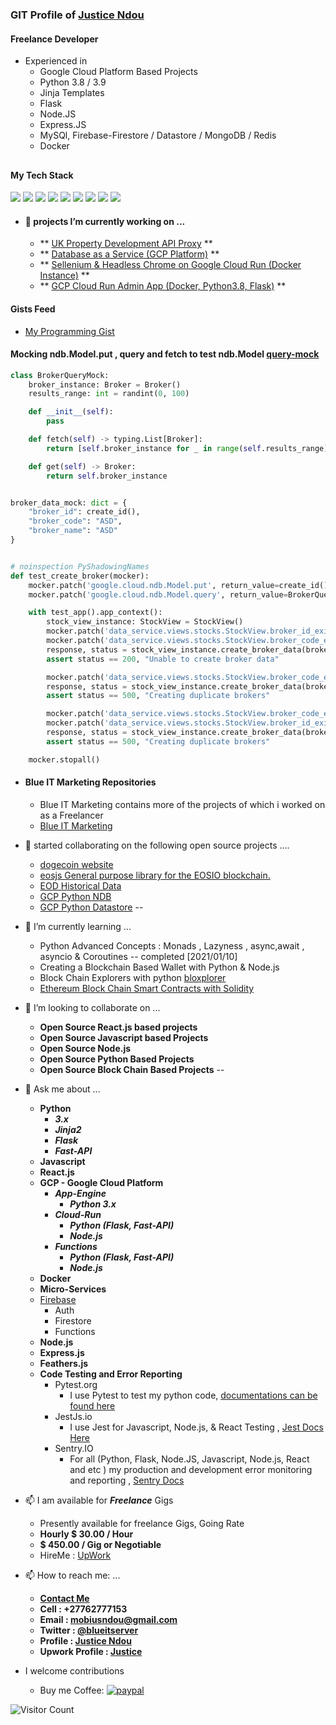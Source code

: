
### GIT Profile of [Justice Ndou](https://justice-ndou.site)

#### Freelance Developer
- Experienced in 
  - Google Cloud Platform Based Projects
  - Python 3.8 / 3.9 
  - Jinja Templates
  - Flask
  - Node.JS
  - Express.JS
  - MySQl, Firebase-Firestore / Datastore / MongoDB / Redis
  - Docker
##
#### My Tech Stack
<img src="https://img.icons8.com/dusk/64/000000/html-5.png"/> <img src="https://img.icons8.com/color/48/000000/css3.png"/> <img src="https://img.icons8.com/wired/48/000000/react.png"/> <img src="https://img.icons8.com/color/48/000000/javascript.png"/> <img src="https://img.icons8.com/color/48/000000/python.png"/> <img src="https://img.icons8.com/color/48/000000/firebase.png"/> <img src="https://img.icons8.com/color/48/000000/mongodb.png"/> <img src="https://img.icons8.com/color/48/000000/mysql.png"/> 
<img src="https://img.icons8.com/color/48/000000/nodejs.png"/>

- #### 🔭 projects I’m currently working on ... 
  - ** [UK Property Development API Proxy](https://github.com/freelancing-solutions/UK-Property-Development-API-Proxy) **
  - ** [Database as a Service (GCP Platform)](https://github.com/freelancing-solutions/pinydesk) **
  - ** [Sellenium & Headless Chrome on Google Cloud Run (Docker Instance)](https://github.com/freelancing-solutions/sellenium-headless-on-GCP-Cloud-Run) **
  - ** [GCP Cloud Run Admin App (Docker, Python3.8, Flask)](https://github.com/freelancing-solutions/Flask-admin_app) **


#### Gists Feed
- [My Programming Gist](https://gist.github.com/freelancing-solutions)


#### Mocking ndb.Model.put , query and fetch to test ndb.Model [query-mock](https://gist.github.com/freelancing-solutions/fdd288192682d19b96bfaac6426523bb)
```python
class BrokerQueryMock:
    broker_instance: Broker = Broker()
    results_range: int = randint(0, 100)

    def __init__(self):
        pass

    def fetch(self) -> typing.List[Broker]:
        return [self.broker_instance for _ in range(self.results_range)]

    def get(self) -> Broker:
        return self.broker_instance


broker_data_mock: dict = {
    "broker_id": create_id(),
    "broker_code": "ASD",
    "broker_name": "ASD"
}


# noinspection PyShadowingNames
def test_create_broker(mocker):
    mocker.patch('google.cloud.ndb.Model.put', return_value=create_id())
    mocker.patch('google.cloud.ndb.Model.query', return_value=BrokerQueryMock())

    with test_app().app_context():
        stock_view_instance: StockView = StockView()
        mocker.patch('data_service.views.stocks.StockView.broker_id_exist', return_value=False)
        mocker.patch('data_service.views.stocks.StockView.broker_code_exist', return_value=False)
        response, status = stock_view_instance.create_broker_data(broker_data=broker_data_mock)
        assert status == 200, "Unable to create broker data"

        mocker.patch('data_service.views.stocks.StockView.broker_code_exist', return_value=True)
        response, status = stock_view_instance.create_broker_data(broker_data=broker_data_mock)
        assert status == 500, "Creating duplicate brokers"

        mocker.patch('data_service.views.stocks.StockView.broker_code_exist', return_value=False)
        mocker.patch('data_service.views.stocks.StockView.broker_id_exist', return_value=True)
        response, status = stock_view_instance.create_broker_data(broker_data=broker_data_mock)
        assert status == 500, "Creating duplicate brokers"

    mocker.stopall()
```

- #### Blue IT Marketing Repositories
  - Blue IT Marketing contains more of the projects of which i worked on as a Freelancer
  - [Blue IT Marketing](https://github.com/Blue-IT-Marketing)

- 🔭 started collaborating on the following open source projects ....
  - [dogecoin website](https://github.com/dogecoin/dogecoin.com)
  - [eosjs General purpose library for the EOSIO blockchain.](https://github.com/EOSIO/eosjs)
  - [EOD Historical Data](https://github.com/freelancing-solutions/python-eodhistoricaldata)
  - [GCP Python NDB](https://github.com/freelancing-solutions/python-ndb)
  - [GCP Python Datastore](https://github.com/freelancing-solutions/python-datastore)
--
- 🌱 I’m currently learning ...
  - Python Advanced Concepts : Monads , Lazyness , async,await , asyncio &amp; Coroutines -- completed [2021/01/10]
  - Creating a Blockchain Based Wallet with Python &amp; Node.js
  - Block Chain Explorers with python [bloxplorer](https://pypi.org/project/bloxplorer/)
  - [Ethereum Block Chain Smart Contracts with Solidity](https://ethereum.org/)

- 👯 I’m looking to collaborate on ...
  - **Open Source React.js based projects**
  - **Open Source Javascript based Projects**
  - **Open Source Node.js**
  - **Open Source Python Based Projects**
  - **Open Source Block Chain Based Projects**
--
- 💬 Ask me about ...
  - **Python**
    - ***3.x***
    - ***Jinja2***
    - ***Flask***
    - ***Fast-API***
  - **Javascript**
  - **React.js**
  - **GCP - Google Cloud Platform**
    - ***App-Engine***
      - ***Python 3.x***
    - ***Cloud-Run***
      - ***Python (Flask, Fast-API)***
      - ***Node.js***
    - ***Functions***
      - ***Python (Flask, Fast-API)***
      - ***Node.js***
  - **Docker**
  - **Micro-Services**
  - [Firebase](https://firebase.com)
    - Auth
    - Firestore
    - Functions
  - **Node.js**
  - **Express.js**
  - **Feathers.js**
  - **Code Testing and Error Reporting**
    - Pytest.org 
      - I use Pytest to test my python code, [documentations can be found here](https://docs.pytest.org/en/stable/contents.html)
    - JestJs.io
      - I use Jest for Javascript, Node.js, & React Testing , [Jest Docs Here](https://jestjs.io/docs/en/getting-started.html)
    - Sentry.IO
      - For all (Python, Flask, Node.JS, Javascript, Node.js, React and etc ) my production and development error monitoring and reporting , [Sentry Docs](https://docs.sentry.io/)

- 📫 I am available for ***Freelance*** Gigs
  - Presently available for freelance Gigs, Going Rate
  - **Hourly $ 30.00 / Hour**
  - **$ 450.00 / Gig or Negotiable**
  - HireMe : [UpWork](https://www.upwork.com/o/profiles/users/~01f013b5a637b415f8/)

- 📫 How to reach me: ...
  - **[Contact Me](https://justice-ndou.site/contact)**
  - **Cell : +27762777153**
  - **Email : mobiusndou@gmail.com**
  - **Twitter : [@blueitserver](https://twitter.com/blueitserver)**
  - **Profile : [Justice Ndou](https://justice-ndou.site)**
  - **Upwork Profile : [Justice](https://www.upwork.com/o/profiles/users/~01f013b5a637b415f8/)**

- I welcome contributions
  - Buy me Coffee: [![paypal](https://www.paypalobjects.com/en_US/i/btn/btn_donateCC_LG.gif)](https://www.paypal.com/donate?hosted_button_id=7C8NUSPWJX4Z6)
  

![Visitor Count](https://profile-counter.glitch.me/freelancing-solutions/count.svg)
